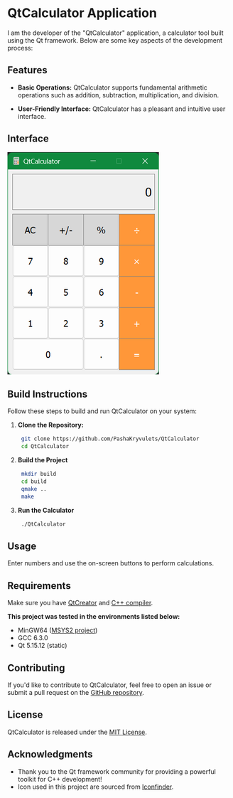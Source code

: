 # **QtCalculator Application**

I am the developer of the "QtCalculator" application, a calculator tool built using the Qt framework. Below are some key aspects of the development process:


## **Features**

- **Basic Operations:** QtCalculator supports fundamental arithmetic operations such as addition, subtraction, multiplication, and division.

- **User-Friendly Interface:** QtCalculator has a pleasant and intuitive user interface.


## **Interface**

![QtCalculator Screenshot](QtCalculatorscreenshot.png)


## Build Instructions

Follow these steps to build and run QtCalculator on your system:

1. **Clone the Repository:**
   ```bash
    git clone https://github.com/PashaKryvulets/QtCalculator
    cd QtCalculator
   ```

2. **Build the Project**
   ```bash
    mkdir build
    cd build
    qmake ..
    make
   ```

3. **Run the Calculator**
   ```bash
    ./QtCalculator
   ```


## **Usage**
Enter numbers and use the on-screen buttons to perform calculations.


## **Requirements**
Make sure you have [QtCreator](https://www.qt.io/download) and [C++ compiler](https://isocpp.org/get-started).

**This project was tested in the environments listed below:**

- MinGW64 ([MSYS2 project](https://www.msys2.org))
- GCC 6.3.0
- Qt 5.15.12 (static)


## **Contributing**

If you'd like to contribute to QtCalculator, feel free to open an issue or submit a pull request on the [GitHub repository](https://github.com/PashaKryvulets/QtCalculator).


## **License**

QtCalculator is released under the [MIT License](LICENSE).


## **Acknowledgments**
- Thank you to the Qt framework community for providing a powerful toolkit for C++ development!
- Icon used in this project are sourced from [Iconfinder](https://en.m.wikipedia.org/wiki/File:GNOME_Calculator_icon_2021.svg).
